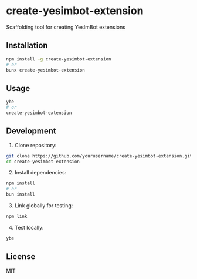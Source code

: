 # create-yesimbot-extension

Scaffolding tool for creating YesImBot extensions

## Installation

```bash
npm install -g create-yesimbot-extension
# or
bunx create-yesimbot-extension
```

## Usage

```bash
ybe
# or
create-yesimbot-extension
```

## Development

1. Clone repository:
```bash
git clone https://github.com/yourusername/create-yesimbot-extension.git
cd create-yesimbot-extension
```

2. Install dependencies:
```bash
npm install
# or
bun install
```

3. Link globally for testing:
```bash
npm link
```

4. Test locally:
```bash
ybe
```

## License

MIT
